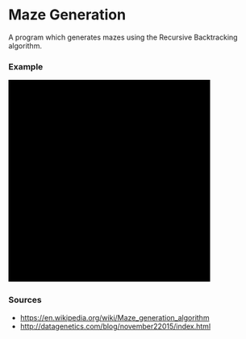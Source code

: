 # Maze Generation
A program which generates mazes using the Recursive Backtracking algorithm.

### Example
![alt text](https://github.com/sayersauce/mini-projects/blob/master/Maze%20Generation/maze.gif "Maze Generation")

### Sources
- https://en.wikipedia.org/wiki/Maze_generation_algorithm
- http://datagenetics.com/blog/november22015/index.html

